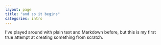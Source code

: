 ```yaml
---
layout: page
title: "and so it begins"
categories: intro
---
```


I've played around with plain text and Markdown before, but this is my first true attempt at creating something from scratch.
